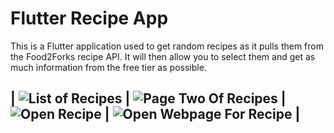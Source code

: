 # Flutter Recipe App
This is a Flutter application used to get random recipes as it pulls them from the Food2Forks recipe API. It will then allow you to select them and get as much information from the free tier as possible.

| ![List of Recipes](/images/page_one.png)  | ![Page Two Of Recipes](/images/page_two.png)  | ![Open Recipe](/images/open_recipe.png) | ![Open Webpage For Recipe](/images/open_webpage.png)  |
----

